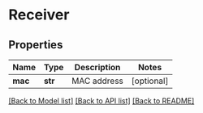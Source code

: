 # Receiver

## Properties
Name | Type | Description | Notes
------------ | ------------- | ------------- | -------------
**mac** | **str** | MAC address | [optional] 

[[Back to Model list]](../README.md#documentation-for-models) [[Back to API list]](../README.md#documentation-for-api-endpoints) [[Back to README]](../README.md)


